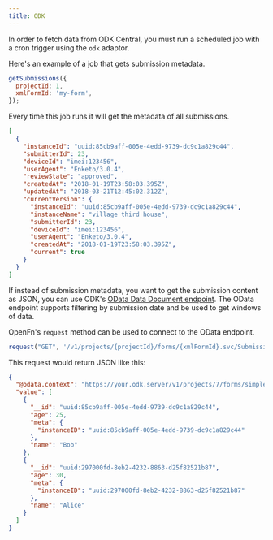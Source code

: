 ```yaml
---
title: ODK
---
```


In order to fetch data from ODK Central, you must run a scheduled job with a cron trigger using the `odk` adaptor.

Here's an example of a job that gets submission metadata.

```js
getSubmissions({
  projectId: 1,
  xmlFormId: 'my-form',
});
```

Every time this job runs it will get the metadata of all submissions.

```json
[
  {
    "instanceId": "uuid:85cb9aff-005e-4edd-9739-dc9c1a829c44",
    "submitterId": 23,
    "deviceId": "imei:123456",
    "userAgent": "Enketo/3.0.4",
    "reviewState": "approved",
    "createdAt": "2018-01-19T23:58:03.395Z",
    "updatedAt": "2018-03-21T12:45:02.312Z",
    "currentVersion": {
      "instanceId": "uuid:85cb9aff-005e-4edd-9739-dc9c1a829c44",
      "instanceName": "village third house",
      "submitterId": 23,
      "deviceId": "imei:123456",
      "userAgent": "Enketo/3.0.4",
      "createdAt": "2018-01-19T23:58:03.395Z",
      "current": true
    }
  }
]
```

If instead of submission metadata, you want to get the submission content as JSON, you can use ODK's [OData Data Document endpoint](https://docs.getodk.org/central-api-odata-endpoints/#data-document). The OData endpoint supports filtering by submission date and be used to get windows of data.

OpenFn's `request` method can be used to connect to the OData endpoint.

```js
request("GET", '/v1/projects/{projectId}/forms/{xmlFormId}.svc/Submissions');
```

This request would return JSON like this:

```json
{
  "@odata.context": "https://your.odk.server/v1/projects/7/forms/simple.svc/$metadata#Submissions",
  "value": [
    {
      "__id": "uuid:85cb9aff-005e-4edd-9739-dc9c1a829c44",
      "age": 25,
      "meta": {
        "instanceID": "uuid:85cb9aff-005e-4edd-9739-dc9c1a829c44"
      },
      "name": "Bob"
    },
    {
      "__id": "uuid:297000fd-8eb2-4232-8863-d25f82521b87",
      "age": 30,
      "meta": {
        "instanceID": "uuid:297000fd-8eb2-4232-8863-d25f82521b87"
      },
      "name": "Alice"
    }
  ]
}
